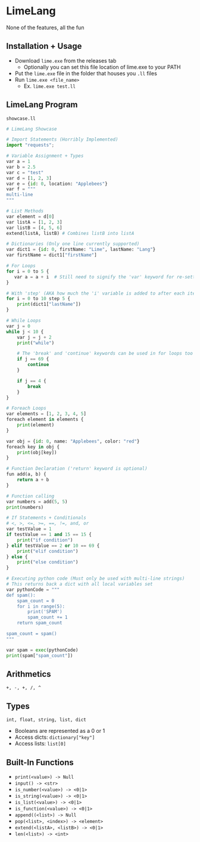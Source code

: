 # LimeLang

None of the features, all the fun

## Installation + Usage
- Download `lime.exe` from the releases tab
  - Optionally you can set this file location of lime.exe to your PATH
- Put the `lime.exe` file in the folder that houses you `.ll` files
- Run `lime.exe <file_name>`
  - Ex. `lime.exe test.ll`

## LimeLang Program
``showcase.ll``
```python
# LimeLang Showcase

# Import Statements (Horribly Implemented)
import "requests";

# Variable Assignment + Types
var a = 1
var b = 2.5
var c = "test"
var d = [1, 2, 3]
var e = {id: 0, location: "Applebees"}
var f = """
multi-line
"""

# List Methods
var element = d[0]
var listA = [1, 2, 3]
var listB = [4, 5, 6]
extend(listA, listB) # Combines listB into listA

# Dictionaries (Only one line currently supported)
var dict1 = {id: 0, firstName: "Lime", lastName: "Lang"}
var firstName = dict1["firstName"]

# For Loops
for i = 0 to 5 {
   var a = a + i  # Still need to signify the 'var' keyword for re-setting variables until implemented otherwise
}

# With 'step' (AKA how much the 'i' variable is added to after each iteration)
for i = 0 to 10 step 5 {
    print(dict1["lastName"])
}

# While Loops
var j = 0
while j < 10 {
    var j = j + 2
    print("while")

    # The 'break' and 'continue' keywords can be used in for loops too
    if j == 69 {
        continue
    }

    if j == 4 {
        break
    }
}

# Foreach Loops
var elements = [1, 2, 3, 4, 5]
foreach element in elements {
    print(element)
}

var obj = {id: 0, name: "Applebees", color: "red"}
foreach key in obj {
    print(obj[key])
}

# Function Declaration ('return' keyword is optional)
fun add(a, b) {
    return a + b
}

# Function calling
var numbers = add(5, 5)
print(numbers)

# If Statements + Conditionals
# <, >, <=, >=, ==, !=, and, or
var testValue = 1
if testValue == 1 and 15 == 15 {
    print("if condition")
} elif testValue == 2 or 10 == 69 {
    print("elif condition")
} else {
    print("else condition")
}

# Executing python code (Must only be used with multi-line strings)
# This returns back a dict with all local variables set
var pythonCode = """
def spam():
    spam_count = 0
    for i in range(5):
        print('SPAM')
        spam_count += 1
    return spam_count

spam_count = spam()
"""

var spam = exec(pythonCode)
print(spam["spam_count"])
```

## Arithmetics
`+, -, +, /, ^`

## Types
`int, float, string, list, dict`
- Booleans are represented as a 0 or 1
- Access dicts: `dictionary["key"]`
- Access lists: `list[0]`

## Built-In Functions
- `print(<value>) -> Null`
- `input() -> <str>`
- `is_number(<value>) -> <0|1>`
- `is_string(<value>) -> <0|1>`
- `is_list(<value>) -> <0|1>`
- `is_function(<value>) -> <0|1>`
- `append((<list>) -> Null`
- `pop(<list>, <index>) -> <element>`
- `extend(<listA>, <listB>) -> <0|1>`
- `len(<list>) -> <int>`
